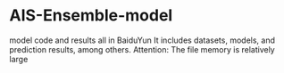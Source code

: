 # AIS-Ensemble-model
model code and results all in BaiduYun
It includes datasets, models, and prediction results, among others. 
Attention: The file memory is relatively large
